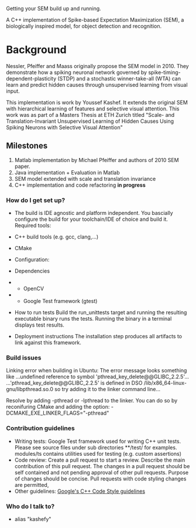 Getting your SEM build up and running.

A C++ implementation of Spike-based Expectation Maximization (SEM), a biologically inspired model, for object detection and recognition.

# Background #

Nessler, Pfeiffer and Maass originally propose the SEM model in 2010. They demonstrate how a spiking neuronal network governed by spike-timing-dependent-plasticity (STDP) and a stochastic winner-take-all (WTA) can learn and predict hidden causes through unsupervised learning from visual input.

This implementation is work by Youssef Kashef. It extends the original SEM with hierarchical learning of features and selective visual attention. This work was as part of a Masters Thesis at ETH Zurich titled "Scale- and Translation-Invariant Unsupervised Learning of Hidden Causes Using Spiking Neurons with Selective Visual Attention"

## Milestones ##

1. Matlab implementation by Michael Pfeiffer and authors of 2010 SEM paper.
2. Java implementation + Evaluation in Matlab
3. SEM model extended with scale and translation invariance
4. C++ implementation and code refactoring **in progress**

### How do I get set up? ###

* The build is IDE agnostic and platform independent. You bascially configure the build for your toolchain/IDE of choice and build it.
Required tools:
* C++ build tools (e.g. gcc, clang,...)
* CMake
* Configuration:

* Dependencies
* * OpenCV
* * Google Test framework (gtest)

* How to run tests
Build the run_unittests target and running the resulting executable binary runs the tests. Running the binary in a terminal displays test results.

* Deployment instructions
The installation step produces all artifacts to link against this framework.

### Build issues ###

Linking error when building in Ubuntu:
The error message looks something like
...undefined reference to symbol 'pthread_key_delete@@GLIBC_2.2.5'...
...'pthread_key_delete@@GLIBC_2.2.5' is defined in DSO /lib/x86_64-linux-gnu/libpthread.so.0 so try adding it to the linker command line...

Resolve by adding -pthread or -lpthread to the linker. You can do so by reconifuring CMake and adding the option:
-DCMAKE_EXE_LINKER_FLAGS="-pthread"


### Contribution guidelines ###

* Writing tests: Google Test framework used for writing C++ unit tests. Please see source files under sub directories **/test/ for examples. modules/ts contains utilities used for testing (e.g. custom assertions)
* Code review: Create a pull request to start a review. Describe the main contribution of this pull request. The changes in a pull request should be self contained and not pending approval of other pull requests. Purpose of changes should be concise. Pull requests with code styling changes are permitted, 
* Other guidelines: [Google's C++ Code Style guidelines](http://google-styleguide.googlecode.com/svn/trunk/cppguide.html)

### Who do I talk to? ###

* alias "kashefy"